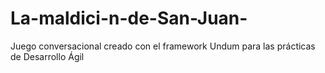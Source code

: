 # La-maldici-n-de-San-Juan-
Juego conversacional creado con el framework Undum para las prácticas de Desarrollo Ágil
